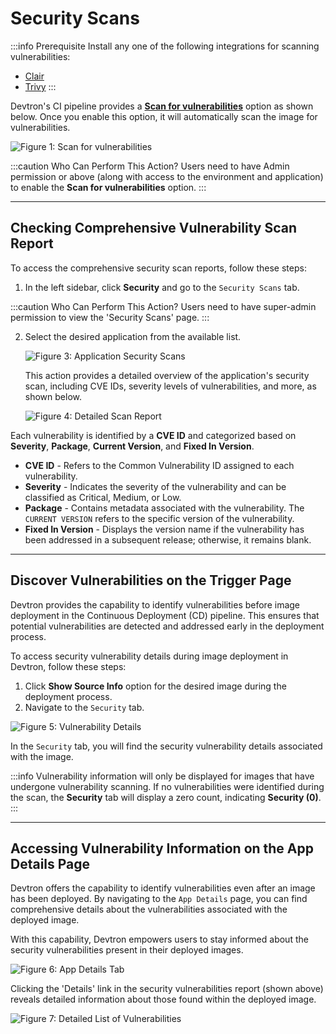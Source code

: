 # Security Scans

:::info Prerequisite
Install any one of the following integrations for scanning vulnerabilities:
* [Clair](../../user-guide/integrations/vulnerability-scanning/clair.md)
* [Trivy](../../user-guide/integrations/vulnerability-scanning/trivy.md)
:::

Devtron's CI pipeline provides a [**Scan for vulnerabilities**](../creating-application/workflow/ci-pipeline.md#scan-for-vulnerabilities) option as shown below. Once you enable this option, it will automatically scan the image for vulnerabilities.

![Figure 1: Scan for vulnerabilities](https://devtron-public-asset.s3.us-east-2.amazonaws.com/images/security-features/new/enable-image-scan.jpg)

:::caution Who Can Perform This Action?
Users need to have Admin permission or above (along with access to the environment and application) to enable the **Scan for vulnerabilities** option.
:::

---

## Checking Comprehensive Vulnerability Scan Report

To access the comprehensive security scan reports, follow these steps:

1. In the left sidebar, click **Security** and go to the `Security Scans` tab.

:::caution Who Can Perform This Action?
Users need to have super-admin permission to view the 'Security Scans' page.
:::

2. Select the desired application from the available list.

    ![Figure 3: Application Security Scans](https://devtron-public-asset.s3.us-east-2.amazonaws.com/images/security-features/new/security-scans.jpg)

    This action provides a detailed overview of the application's security scan, including CVE IDs, severity levels of vulnerabilities, and more, as shown below.

    ![Figure 4: Detailed Scan Report](https://devtron-public-asset.s3.us-east-2.amazonaws.com/images/security-features/new/security-scans-report.jpg)

Each vulnerability is identified by a **CVE ID** and categorized based on **Severity**, **Package**, **Current Version**, and **Fixed In Version**.

* **CVE ID** - Refers to the Common Vulnerability ID assigned to each vulnerability.
* **Severity** - Indicates the severity of the vulnerability and can be classified as Critical, Medium, or Low.
* **Package** - Contains metadata associated with the vulnerability. The `CURRENT VERSION` refers to the specific version of the vulnerability.
* **Fixed In Version** - Displays the version name if the vulnerability has been addressed in a subsequent release; otherwise, it remains blank.

---

## Discover Vulnerabilities on the Trigger Page

Devtron provides the capability to identify vulnerabilities before image deployment in the Continuous Deployment (CD) pipeline. This ensures that potential vulnerabilities are detected and addressed early in the deployment process.

To access security vulnerability details during image deployment in Devtron, follow these steps:

1. Click **Show Source Info** option for the desired image during the deployment process.
2. Navigate to the `Security` tab.

![Figure 5: Vulnerability Details](https://devtron-public-asset.s3.us-east-2.amazonaws.com/images/security-features/new/show-vulnerabilities-before-deployment.jpg)

In the `Security` tab, you will find the security vulnerability details associated with the image. 

:::info 
Vulnerability information will only be displayed for images that have undergone vulnerability scanning. If no vulnerabilities were identified during the scan, the **Security** tab will display a zero count, indicating **Security (0)**.
:::

---

## Accessing Vulnerability Information on the App Details Page

Devtron offers the capability to identify vulnerabilities even after an image has been deployed. By navigating to the `App Details` page, you can find comprehensive details about the vulnerabilities associated with the deployed image.

With this capability, Devtron empowers users to stay informed about the security vulnerabilities present in their deployed images.

![Figure 6: App Details Tab](https://devtron-public-asset.s3.us-east-2.amazonaws.com/images/security-features/new/vulnerability-app-details-v2.jpg)

Clicking the 'Details' link in the security vulnerabilities report (shown above) reveals detailed information about those found within the deployed image.

![Figure 7: Detailed List of Vulnerabilities](https://devtron-public-asset.s3.us-east-2.amazonaws.com/images/security-features/new/detailed-vulnerability-app-details-v2.jpg)

